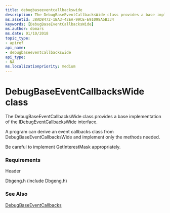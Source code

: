 ```yaml
---
title: debugbaseeventcallbackswide
description: The DebugBaseEventCallbacksWide class provides a base implementation of the IDebugEventCallbacksWide interface. 
ms.assetid: 38AD8472-1BA3-42EA-99CE-E91098A5B334
keywords: [DebugBaseEventCallbacksWide]
ms.author: domars
ms.date: 01/10/2018
topic_type:
- apiref
api_name:
- debugbaseeventcallbackswide
api_type:
- NA
ms.localizationpriority: medium
---
```


# DebugBaseEventCallbacksWide class 

The DebugBaseEventCallbacksWide class provides a base implementation of the [IDebugEventCallbacksWide](https://msdn.microsoft.com/library/windows/hardware/ff550563.aspx) interface. 

A program can derive an event callbacks class from DebugBaseEventCallbacksWide and implement only the methods needed. 

Be careful to implement GetInterestMask appropriately.
 
### Requirements

Header

Dbgeng.h (include Dbgeng.h)  


### See Also
[DebugBaseEventCallbacks](debugbaseeventcallbacks.md)

 

 





